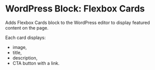 # WordPress Block: Flexbox Cards

Adds Flexbox Cards block to the WordPress editor to display featured content on the page.

Each card displays:
 - image,
 - title,
 - description,
 - CTA button with a link.
